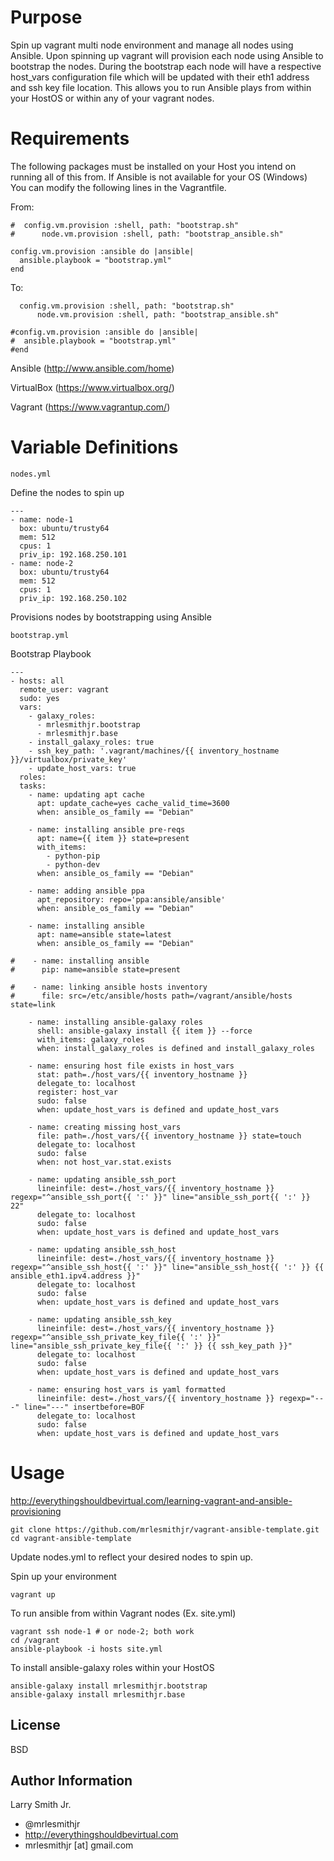 Purpose
=======

Spin up vagrant multi node environment and manage all nodes using Ansible. Upon spinning up vagrant will provision each node using Ansible to bootstrap the nodes. During the bootstrap each node will have a respective host_vars configuration file which will be updated with their eth1 address and ssh key file location. This allows you to run Ansible plays from within your HostOS or within any of your vagrant nodes.

Requirements
============

The following packages must be installed on your Host you intend on running all of this from. If Ansible is not available for your OS (Windows) You can modify the following lines in the Vagrantfile.

From:
````
#  config.vm.provision :shell, path: "bootstrap.sh"
#      node.vm.provision :shell, path: "bootstrap_ansible.sh"

config.vm.provision :ansible do |ansible|
  ansible.playbook = "bootstrap.yml"
end
````
To:
````
  config.vm.provision :shell, path: "bootstrap.sh"
      node.vm.provision :shell, path: "bootstrap_ansible.sh"

#config.vm.provision :ansible do |ansible|
#  ansible.playbook = "bootstrap.yml"
#end
````

Ansible (http://www.ansible.com/home)

VirtualBox (https://www.virtualbox.org/)

Vagrant (https://www.vagrantup.com/)



Variable Definitions
====================
````
nodes.yml
````
Define the nodes to spin up
````
---
- name: node-1
  box: ubuntu/trusty64
  mem: 512
  cpus: 1
  priv_ip: 192.168.250.101
- name: node-2
  box: ubuntu/trusty64
  mem: 512
  cpus: 1
  priv_ip: 192.168.250.102
````

Provisions nodes by bootstrapping using Ansible
````
bootstrap.yml
````
Bootstrap Playbook
````
---
- hosts: all
  remote_user: vagrant
  sudo: yes
  vars:
    - galaxy_roles:
      - mrlesmithjr.bootstrap
      - mrlesmithjr.base
    - install_galaxy_roles: true
    - ssh_key_path: '.vagrant/machines/{{ inventory_hostname }}/virtualbox/private_key'
    - update_host_vars: true
  roles:
  tasks:
    - name: updating apt cache
      apt: update_cache=yes cache_valid_time=3600
      when: ansible_os_family == "Debian"

    - name: installing ansible pre-reqs
      apt: name={{ item }} state=present
      with_items:
        - python-pip
        - python-dev
      when: ansible_os_family == "Debian"

    - name: adding ansible ppa
      apt_repository: repo='ppa:ansible/ansible'
      when: ansible_os_family == "Debian"

    - name: installing ansible
      apt: name=ansible state=latest
      when: ansible_os_family == "Debian"

#    - name: installing ansible
#      pip: name=ansible state=present

#    - name: linking ansible hosts inventory
#      file: src=/etc/ansible/hosts path=/vagrant/ansible/hosts state=link

    - name: installing ansible-galaxy roles
      shell: ansible-galaxy install {{ item }} --force
      with_items: galaxy_roles
      when: install_galaxy_roles is defined and install_galaxy_roles

    - name: ensuring host file exists in host_vars
      stat: path=./host_vars/{{ inventory_hostname }}
      delegate_to: localhost
      register: host_var
      sudo: false
      when: update_host_vars is defined and update_host_vars

    - name: creating missing host_vars
      file: path=./host_vars/{{ inventory_hostname }} state=touch
      delegate_to: localhost
      sudo: false
      when: not host_var.stat.exists

    - name: updating ansible_ssh_port
      lineinfile: dest=./host_vars/{{ inventory_hostname }} regexp="^ansible_ssh_port{{ ':' }}" line="ansible_ssh_port{{ ':' }} 22"
      delegate_to: localhost
      sudo: false
      when: update_host_vars is defined and update_host_vars

    - name: updating ansible_ssh_host
      lineinfile: dest=./host_vars/{{ inventory_hostname }} regexp="^ansible_ssh_host{{ ':' }}" line="ansible_ssh_host{{ ':' }} {{ ansible_eth1.ipv4.address }}"
      delegate_to: localhost
      sudo: false
      when: update_host_vars is defined and update_host_vars

    - name: updating ansible_ssh_key
      lineinfile: dest=./host_vars/{{ inventory_hostname }} regexp="^ansible_ssh_private_key_file{{ ':' }}" line="ansible_ssh_private_key_file{{ ':' }} {{ ssh_key_path }}"
      delegate_to: localhost
      sudo: false
      when: update_host_vars is defined and update_host_vars

    - name: ensuring host_vars is yaml formatted
      lineinfile: dest=./host_vars/{{ inventory_hostname }} regexp="---" line="---" insertbefore=BOF
      delegate_to: localhost
      sudo: false
      when: update_host_vars is defined and update_host_vars

````

Usage
=====

http://everythingshouldbevirtual.com/learning-vagrant-and-ansible-provisioning

````
git clone https://github.com/mrlesmithjr/vagrant-ansible-template.git
cd vagrant-ansible-template
````
Update nodes.yml to reflect your desired nodes to spin up.

Spin up your environment
````
vagrant up
````

To run ansible from within Vagrant nodes (Ex. site.yml)
````
vagrant ssh node-1 # or node-2; both work
cd /vagrant
ansible-playbook -i hosts site.yml
````

To install ansible-galaxy roles within your HostOS
````
ansible-galaxy install mrlesmithjr.bootstrap
ansible-galaxy install mrlesmithjr.base
````

License
-------

BSD

Author Information
------------------

Larry Smith Jr.
- @mrlesmithjr
- http://everythingshouldbevirtual.com
- mrlesmithjr [at] gmail.com

